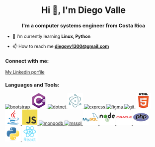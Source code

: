 <h1 align="center">Hi 👋, I'm Diego Valle</h1>
<h3 align="center">I'm a computer systems engineer from Costa Rica</h3>

- 🌱 I’m currently learning **Linux, Python**

- 📫 How to reach me **diegovv1300@gmail.com**

<h3 align="left">Connect with me:</h3>
<a href="https://www.linkedin.com/in/diego-andr%C3%A9s-valle-valle-2bb640226/"> My Linkedin porfile </a>
<p align="left">
</p>

<h3 align="left">Languages and Tools:</h3>
<p align="left"> <a href="https://getbootstrap.com" target="_blank" rel="noreferrer"> <img
            src="https://upload.wikimedia.org/wikipedia/commons/b/b2/Bootstrap_logo.svg" alt="bootstrap" width="50"
            height="50" /> </a>
    <a href="https://www.w3schools.com/cs/" target="_blank" rel="noreferrer"> <img
            src="https://raw.githubusercontent.com/devicons/devicon/master/icons/csharp/csharp-original.svg"
            alt="csharp" width="50" height="50" /> </a>
    <a href="https://dotnet.microsoft.com/" target="_blank" rel="noreferrer"> <img
            src="https://www.svgrepo.com/show/376369/dotnet.svg"
            alt="dotnet" width="50" height="50" /> </a> <a href="https://www.electronjs.org" target="_blank"
        rel="noreferrer"> <img
            src="https://raw.githubusercontent.com/devicons/devicon/master/icons/electron/electron-original.svg"
            alt="electron" width="50" height="50" /> </a>
    <a href="https://expressjs.com" target="_blank" rel="noreferrer"> <img
            src="https://static-00.iconduck.com/assets.00/node-js-icon-909x1024-ig4gm9k7.png" alt="express" width="50"
            height="50" /> </a> <a href="https://www.figma.com/" target="_blank" rel="noreferrer"> <img
            src="https://www.vectorlogo.zone/logos/figma/figma-icon.svg" alt="figma" width="50" height="50" /> </a>
    <a href="https://git-scm.com/" target="_blank" rel="noreferrer"> <img
            src="https://www.vectorlogo.zone/logos/git-scm/git-scm-icon.svg" alt="git" width="50" height="50" /> </a>
    <a href="https://www.w3.org/html/" target="_blank" rel="noreferrer"> <img
            src="https://raw.githubusercontent.com/devicons/devicon/master/icons/html5/html5-original-wordmark.svg"
            alt="html5" width="50" height="50" /> </a>
    <a href="https://www.java.com" target="_blank" rel="noreferrer">
        <img src="https://raw.githubusercontent.com/devicons/devicon/master/icons/java/java-original.svg" alt="java"
            width="50" height="50" /> </a>
    <a href="https://developer.mozilla.org/en-US/docs/Web/JavaScript" target="_blank" rel="noreferrer"> <img
            src="https://raw.githubusercontent.com/devicons/devicon/master/icons/javascript/javascript-original.svg"
            alt="javascript" width="50" height="50" /> </a>
    <a href="https://www.mongodb.com/" target="_blank" rel="noreferrer"> <img
            src="https://seeklogo.com/images/M/mongodb-logo-D13D67C930-seeklogo.com.png"
            alt="mongodb" width="50" height="50" /> </a>
    <a href="https://www.microsoft.com/en-us/sql-server" target="_blank" rel="noreferrer"> <img
            src="https://www.freeiconspng.com/thumbs/sql-server-icon-png/sql-server-icon-png-1.png" alt="mssql" width="50"
            height="50" /> </a>
    <a href="https://www.mysql.com/" target="_blank" rel="noreferrer"> <img
            src="https://raw.githubusercontent.com/devicons/devicon/master/icons/mysql/mysql-original-wordmark.svg"
            alt="mysql" width="50" height="50" /> </a>
    <a href="https://nodejs.org" target="_blank" rel="noreferrer">
        <img src="https://raw.githubusercontent.com/devicons/devicon/master/icons/nodejs/nodejs-original-wordmark.svg"
            alt="nodejs" width="50" height="50" /> </a>
    <a href="https://www.oracle.com/" target="_blank" rel="noreferrer"> <img
            src="https://raw.githubusercontent.com/devicons/devicon/master/icons/oracle/oracle-original.svg"
            alt="oracle" width="50" height="50" /> </a>
    <a href="https://www.php.net" target="_blank" rel="noreferrer">
        <img src="https://raw.githubusercontent.com/devicons/devicon/master/icons/php/php-original.svg" alt="php"
            width="50" height="50" /> </a>
    <a href="https://www.python.org" target="_blank" rel="noreferrer"> <img
            src="https://raw.githubusercontent.com/devicons/devicon/master/icons/python/python-original.svg"
            alt="python" width="50" height="50" /> </a>
    <a href="https://reactjs.org/" target="_blank" rel="noreferrer">
        <img src="https://raw.githubusercontent.com/devicons/devicon/master/icons/react/react-original-wordmark.svg"
            alt="react" width="50" height="50" /> </a>
</p>
